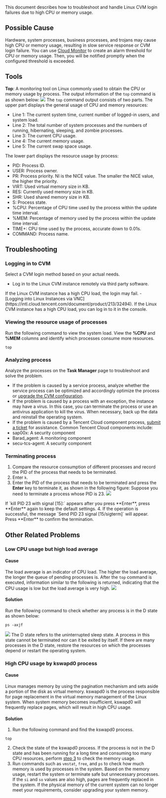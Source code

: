 This document describes how to troubleshoot and handle Linux CVM login failures due to high CPU or memory usage.

## Possible Cause

Hardware, system processes, business processes, and trojans may cause high CPU or memory usage, resulting in slow service response or CVM login failure. You can use [Cloud Monitor](https://intl.cloud.tencent.com/document/product/248/32799) to create an alarm threshold for CPU or memory usage. Then, you will be notified promptly when the configured threshold is exceeded.

## Tools

**Top**: A monitoring tool on Linux commonly used to obtain the CPU or memory usage by process. The output information of the `top` command is as shown below:
![](https://mc.qcloudimg.com/static/img/8aab6354efba19443ffe88f3ace00794/image.png)
The `top` command output consists of two parts. The upper part displays the general usage of CPU and memory resources:
- Line 1: The current system time, current number of logged-in users, and system load.
- Line 2: The total number of system processes and the numbers of running, hibernating, sleeping, and zombie processes.
- Line 3: The current CPU usage.
- Line 4: The current memory usage.
- Line 5: The current swap space usage.

The lower part displays the resource usage by process:
- PID: Process ID.
- USER: Process owner.
- PR: Process priority. NI is the NICE value. The smaller the NICE value, the higher the priority.
- VIRT: Used virtual memory size in KB.
- RES: Currently used memory size in KB.
- SHR: Used shared memory size in KB.
- S: Process state.
- %CPU: Percentage of CPU time used by the process within the update time interval.
- %MEM: Percentage of memory used by the process within the update time interval.
- TIME+: CPU time used by the process, accurate down to 0.01s.
- COMMAND: Process name.

## Troubleshooting

### Logging in to CVM

Select a CVM login method based on your actual needs.
- Log in to the Linux CVM instance remotely via third party software.
<dx-alert infotype="notice" title="">
 If the Linux CVM instance has a high CPU load, the login may fail.
</dx-alert>
- [Logging into Linux Instances via VNC](https://intl.cloud.tencent.com/document/product/213/32494).
<dx-alert infotype="notice" title="">
 If the Linux CVM instance has a high CPU load, you can log in to it in the console.
</dx-alert>



### Viewing the resource usage of processes

Run the following command to view the system load. View the **%CPU** and **%MEM** columns and identify which processes consume more resources.
```shellsession
top
```

### Analyzing process
Analyze the processes on the **Task Manager** page to troubleshoot and solve the problem.
- If the problem is caused by a service process, analyze whether the service process can be optimized and accordingly optimize the process or [upgrade the CVM configuration](https://intl.cloud.tencent.com/document/product/213/2178).
- If the problem is caused by a process with an exception, the instance may have a virus. In this case, you can terminate the process or use an antivirus application to kill the virus. When necessary, back up the data and reinstall the operating system.
- If the problem is caused by a Tencent Cloud component process, [submit a ticket](https://console.intl.cloud.tencent.com/workorder/category) for assistance.
Common Tencent Cloud components include:
 - sap00x: A security component
 - Barad_agent: A monitoring component
 - secu-tcs-agent: A security component


### Terminating process

1. Compare the resource consumption of different processes and record the PID of the process that needs to be terminated.
2. Enter `k`.
3. Enter the PID of the process that needs to be terminated and press the **Enter** key to terminate it, as shown in the following figure:
Suppose you need to terminate a process whose PID is 23.
![](https://main.qcloudimg.com/raw/38a98b3fc36b09c4e3f99765d3cf5691.png)
<dx-alert infotype="notice" title="">
If `kill PID 23 with signal [15]:` appears after you press **Enter**, press **Enter** again to keep the default settings.
</dx-alert>
4. If the operation is successful, the message `Send PID 23 signal [15/sigterm]` will appear. Press **Enter** to confirm the termination.

## Other Related Problems
### Low CPU usage but high load average

#### Cause

The load average is an indicator of CPU load. The higher the load average, the longer the queue of pending processes is.
After the `top` command is executed, information similar to the following is returned, indicating that the CPU usage is low but the load average is very high.
![](//mc.qcloudimg.com/static/img/4ddf663a68ee602d8cf8075d88edccf6/image.png)

#### Solution

Run the following command to check whether any process is in the D state as shown below:
```
ps -axjf
```
![](//mc.qcloudimg.com/static/img/32420d3fe022b57d85120c941705dbf6/image.png)
<dx-alert infotype="explain" title="">
The D state refers to the uninterrupted sleep state. A process in this state cannot be terminated nor can it be exited by itself.
</dx-alert>
If there are many processes in the D state, restore the resources on which the processes depend or restart the operating system.

### High CPU usage by kswapd0 process

#### Cause

Linux manages memory by using the pagination mechanism and sets aside a portion of the disk as virtual memory. kswapd0 is the process responsible for page replacement in the virtual memory management of the Linux system. When system memory becomes insufficient, kswapd0 will frequently replace pages, which will result in high CPU usage.

#### Solution

1. Run the following command and find the kswapd0 process.
```shellsession
top
```
2. Check the state of the kswapd0 process.
If the process is not in the D state and has been running for a long time and consuming too many CPU resources, perform [step 3](#kswapd0_step3) to check the memory usage.
3. [](id:kswapd0_step3) Run commands such as `vmstat`, `free`, and `ps` to check how much memory is used by processes in the system.
Based on the memory usage, restart the system or terminate safe but unnecessary processes. If the `si` and `so` values are also high, pages are frequently replaced in the system. If the physical memory of the current system can no longer meet your requirements, consider upgrading your system memory.

